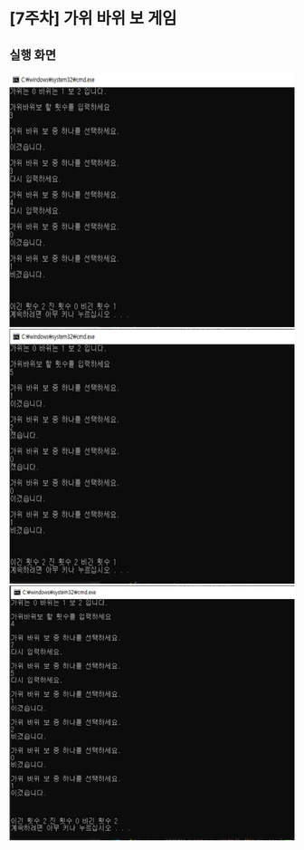 # [7주차] 가위 바위 보 게임



## 실행 화면

<img src="/Images/week07_result1.png" width="600" height="450" />

<img src="/Images/week07_result2.png" width="600" height="450" />

<img src="/Images/week07_result3.png" width="600" height="450" />

